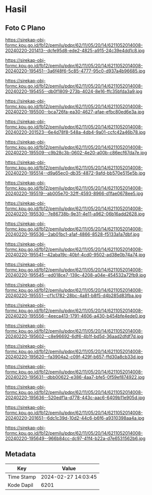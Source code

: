 # Hasil

## Foto C Plano

https://sirekap-obj-formc.kpu.go.id/fb12/pemilu/pdpr/62/11/05/20/14/6211052014008-20240220-201413--dcfe95d8-ede2-4825-a915-24c39e4dd1c8.jpg

https://sirekap-obj-formc.kpu.go.id/fb12/pemilu/pdpr/62/11/05/20/14/6211052014008-20240220-195451--3a6f48f6-5c85-4777-95c0-d937a4b96685.jpg

https://sirekap-obj-formc.kpu.go.id/fb12/pemilu/pdpr/62/11/05/20/14/6211052014008-20240220-195455--db0f1809-273b-4024-8e16-ffc35bfda3a9.jpg

https://sirekap-obj-formc.kpu.go.id/fb12/pemilu/pdpr/62/11/05/20/14/6211052014008-20240220-195500--bca726fa-ea30-4627-afae-efbc80ed6e3a.jpg

https://sirekap-obj-formc.kpu.go.id/fb12/pemilu/pdpr/62/11/05/20/14/6211052014008-20240220-201523--6e4d78f8-548a-4db4-9a01-ccfc42a46b78.jpg

https://sirekap-obj-formc.kpu.go.id/fb12/pemilu/pdpr/62/11/05/20/14/6211052014008-20240220-195509--c9b28c3b-0602-4e20-a00b-c86ecf67da7e.jpg

https://sirekap-obj-formc.kpu.go.id/fb12/pemilu/pdpr/62/11/05/20/14/6211052014008-20240220-195514--d9a65ec0-db35-4872-9afd-bb570e515e5b.jpg

https://sirekap-obj-formc.kpu.go.id/fb12/pemilu/pdpr/62/11/05/20/14/6211052014008-20240220-195519--ab005e70-32ff-4593-8966-d1fae0678ee5.jpg

https://sirekap-obj-formc.kpu.go.id/fb12/pemilu/pdpr/62/11/05/20/14/6211052014008-20240220-195530--7e86738b-9e31-4e11-a962-06b16add2628.jpg

https://sirekap-obj-formc.kpu.go.id/fb12/pemilu/pdpr/62/11/05/20/14/6211052014008-20240220-195536--2ab01bc1-a1af-4866-8528-f5133a1a7dbf.jpg

https://sirekap-obj-formc.kpu.go.id/fb12/pemilu/pdpr/62/11/05/20/14/6211052014008-20240220-195541--42aba19c-40bf-4cd0-9502-ad38e0b74a74.jpg

https://sirekap-obj-formc.kpu.go.id/fb12/pemilu/pdpr/62/11/05/20/14/6211052014008-20240220-195545--ed018ce7-139c-4208-a04e-454532a72fb9.jpg

https://sirekap-obj-formc.kpu.go.id/fb12/pemilu/pdpr/62/11/05/20/14/6211052014008-20240220-195551--cf1c1782-28bc-4a81-b8f5-d4b285d83fba.jpg

https://sirekap-obj-formc.kpu.go.id/fb12/pemilu/pdpr/62/11/05/20/14/6211052014008-20240220-195556--4eeca413-1791-4606-a430-b454bfe4ede0.jpg

https://sirekap-obj-formc.kpu.go.id/fb12/pemilu/pdpr/62/11/05/20/14/6211052014008-20240220-195602--c8e96692-6df6-4b1f-bd5d-36aad2dfdf7d.jpg

https://sirekap-obj-formc.kpu.go.id/fb12/pemilu/pdpr/62/11/05/20/14/6211052014008-20240220-195620--fa3904a2-c09f-429f-b657-ffd30a8cb33d.jpg

https://sirekap-obj-formc.kpu.go.id/fb12/pemilu/pdpr/62/11/05/20/14/6211052014008-20240220-195631--dbb00622-e386-4aa7-bfe5-0f59ef874922.jpg

https://sirekap-obj-formc.kpu.go.id/fb12/pemilu/pdpr/62/11/05/20/14/6211052014008-20240220-195636--520edf1a-d778-443c-aac6-6409b11e905d.jpg

https://sirekap-obj-formc.kpu.go.id/fb12/pemilu/pdpr/62/11/05/20/14/6211052014008-20240220-201651--6dc1c39d-10d2-44c6-b6f6-a9310398aa4a.jpg

https://sirekap-obj-formc.kpu.go.id/fb12/pemilu/pdpr/62/11/05/20/14/6211052014008-20240220-195649--966b84cc-dc97-41f4-b22a-d7e6531562b6.jpg


## Metadata

| Key        | Value               |
| ---------- | ------------------- |
| Time Stamp | 2024-02-27 14:03:45 |
| Kode Dapil | 6201                |



